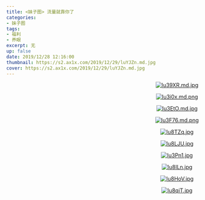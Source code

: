 ```yaml
---
title: <妹子图> 流量就靠你了
categories:
- 妹子图
tags: 
- 福利
- 养眼
excerpt: 无
up: false
date: 2019/12/28 12:16:00
thumbnail: https://s2.ax1x.com/2019/12/29/luYJZn.md.jpg
cover: https://s2.ax1x.com/2019/12/29/luYJZn.md.jpg
---
```

  <div align="center" style="width:900px">


[![lu39XR.md.jpg](https://s2.ax1x.com/2019/12/29/lu39XR.md.jpg)](https://imgchr.com/i/lu39XR)



[![lu3i0x.md.png](https://s2.ax1x.com/2019/12/29/lu3i0x.md.png)](https://imgchr.com/i/lu3i0x)

[![lu3EtO.md.jpg](https://s2.ax1x.com/2019/12/29/lu3EtO.md.jpg)](https://imgchr.com/i/lu3EtO)

[![lu3F76.md.png](https://s2.ax1x.com/2019/12/29/lu3F76.md.png)](https://imgchr.com/i/lu3F76)

[![lu8TZq.jpg](https://s2.ax1x.com/2019/12/29/lu8TZq.jpg)](https://imgchr.com/i/lu8TZq)


[![lu8LJU.jpg](https://s2.ax1x.com/2019/12/29/lu8LJU.jpg)](https://imgchr.com/i/lu8LJU)


[![lu3Pn1.jpg](https://s2.ax1x.com/2019/12/29/lu3Pn1.jpg)](https://imgchr.com/i/lu3Pn1)

[![lu8ILn.jpg](https://s2.ax1x.com/2019/12/29/lu8ILn.jpg)](https://imgchr.com/i/lu8ILn)

[![lu8HoV.jpg](https://s2.ax1x.com/2019/12/29/lu8HoV.jpg)](https://imgchr.com/i/lu8HoV)

[![lu8qiT.jpg](https://s2.ax1x.com/2019/12/29/lu8qiT.jpg)](https://imgchr.com/i/lu8qiT)

  </div>
